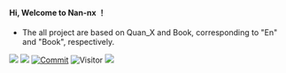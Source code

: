 #### Hi, Welcome to Nan-nx ！
* The all project are based on Quan_X and Book, corresponding to "En" and "Book", respectively.

<a href="https://github.com/Nan-nx/Book"><img src='https://img.shields.io/badge/Book-v3.0-purple'/></a>
<a href="https://github.com/Nan-nx/En"><img src='https://img.shields.io/badge/Quan_X-v2.0-red'/></a>
[![Commit](https://img.shields.io/github/commit-activity/m/Nan-nx/En?label=Commits&color=orange)](https://github.com/Nan-nx/En/commits/master)
![Visitor](https://visitor-badge.glitch.me/badge?page_id=Nan-nx)
<a href="https://t.me/Nan_nx"><img src='https://img.shields.io/badge/Telegram-Nan--nx-blue'/></a>
